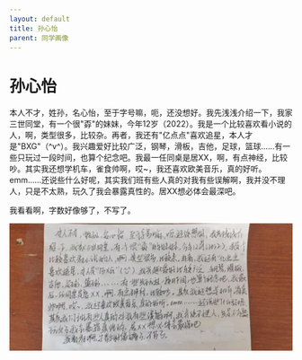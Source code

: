 ```yaml
---
layout: default
title: 孙心怡
parent: 同学画像
---
```


# 孙心怡

本人不才，姓孙，名心怡，至于字号嘛，呃，还没想好。我先浅浅介绍一下，我家三世同堂，有一个很"孬"的妹妹，今年12岁（2022）。我是一个比较喜欢看小说的人，啊，类型很多，比较杂。再者，我还有"亿点点"喜欢追星，本人才是"BXG"（\^v\^）。我兴趣爱好比较广泛，钢琴，滑板，吉他，足球，篮球……有一些只玩过一段时间，也算个纪念吧。我最一任同桌是居XX，啊，有点神经，比较吵。其实我还想学机车，雀食帅啊，哎~，我还喜欢欧美音乐，真的好听。emm……还说些什么好呢，其实我们班有些人真的对我有些误解啊，我并没不理人，只是不太熟，玩久了我会暴露真性的。居XX想必体会最深吧。

我看看啊，字数好像够了，不写了。

![孙心怡自我介绍](/photos/孙心怡.jpg)
